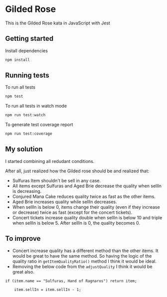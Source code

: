 # Gilded Rose

This is the Gilded Rose kata in JavaScript with Jest

## Getting started

Install dependencies

```sh
npm install
```

## Running tests

To run all tests

```sh
npm test
```

To run all tests in watch mode

```sh
npm run test:watch
```

To generate test coverage report

```sh
npm run test:coverage
```

## My solution

I started combining all redudant conditions.

After all, just realized how the Gilded rose should be and realized that:

- Sulfuras Item shouldn't be sell in any case.
- All items except Sulfuras and Aged Brie decrease the quality when sellIn is decreasing.
- Conjured Mana Cake reduces quality twice as fast as the other items.
- Aged Brie increases quality while sellIn decreases.
- When sellIn is below 0, items change their quality (even if they increase or decrease) twice as fast (except for the concert tickets).
- Concert tickets increase quality double when sellIn is below 10 and triple when sellIn is below 5. After sellIn is 0, the quality becomes 0.

## To improve

- Concert increase quality has a different method than the other items. It would be great to have the same method. So having the logic of the quality ratio in `getItemQualityRatio()` method I think it would be ideal.
- Removing the below code from the `adjustQuality` I think it would be great also.
```
if (item.name == "Sulfuras, Hand of Ragnaros") return item;

    item.sellIn = item.sellIn - 1;
```


